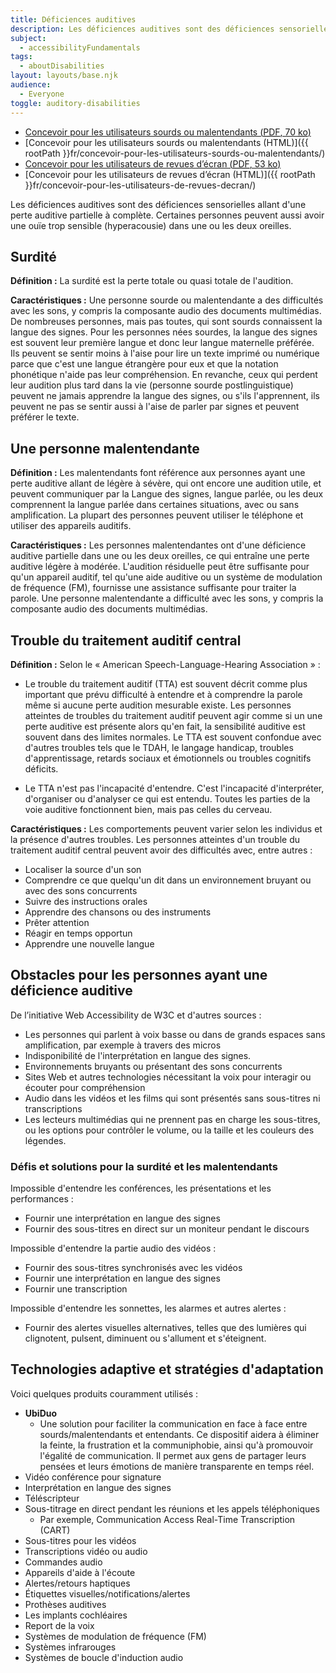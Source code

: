 ```yaml
---
title: Déficiences auditives
description: Les déficiences auditives sont des déficiences sensorielles allant d'une perte auditive partielle à complète.
subject:
  - accessibilityFundamentals
tags:
  - aboutDisabilities
layout: layouts/base.njk
audience:
  - Everyone
toggle: auditory-disabilities
---
```


* <a href="{{ rootPath }}docs/posters/Sourds-fr_2023.pdf" id="das4" aria-labelledby="das4 das1">Concevoir pour les utilisateurs sourds ou malentendants (<abbr lang="en" title="Portable Document Format">PDF</abbr>, 70 <abbr title="kilo-octet">ko</abbr>)</a>
* [Concevoir pour les utilisateurs sourds ou malentendants (HTML)]({{ rootPath }}fr/concevoir-pour-les-utilisateurs-sourds-ou-malentendants/)
* <a href="{{ rootPath }}docs/posters/RevuesDecran-fr_2023.pdf" id="das7" aria-labelledby="das7 das1">Concevoir pour les utilisateurs de revues d’écran (<abbr lang="en" title="Portable Document Format">PDF</abbr>, 53 <abbr title="kilo-octet">ko</abbr>)</a>
* [Concevoir pour les utilisateurs de revues d’écran (HTML)]({{ rootPath }}fr/concevoir-pour-les-utilisateurs-de-revues-decran/)


Les déficiences auditives sont des déficiences sensorielles allant d'une perte auditive partielle à complète. Certaines personnes peuvent aussi avoir une ouïe trop sensible (hyperacousie) dans une ou les deux oreilles.

## Surdité

**Définition :** La surdité est la perte totale ou quasi totale de l'audition.

**Caractéristiques :** Une personne sourde ou malentendante a des difficultés avec les sons, y compris la composante audio des documents multimédias. De nombreuses personnes, mais pas toutes, qui sont sourds connaissent la langue des signes. Pour les personnes nées sourdes, la langue des signes est souvent leur première langue et donc leur langue maternelle préférée. Ils peuvent se sentir moins à l'aise pour lire un texte imprimé ou numérique parce que c'est une langue étrangère pour eux et que la notation phonétique n'aide pas leur compréhension. En revanche, ceux qui perdent leur audition plus tard dans la vie (personne sourde postlinguistique) peuvent ne jamais apprendre la langue des signes, ou s'ils l'apprennent, ils peuvent ne pas se sentir aussi à l'aise de parler par signes et peuvent préférer le texte.

## Une personne malentendante

**Définition :** Les malentendants font référence aux personnes ayant une perte auditive allant de légère à sévère, qui ont encore une audition utile, et peuvent communiquer par la Langue des signes, langue parlée, ou les deux comprennent la langue parlée dans certaines situations, avec ou sans amplification. La plupart des personnes peuvent utiliser le téléphone et utiliser des appareils auditifs.

**Caractéristiques :** Les personnes malentendantes ont d'une déficience auditive partielle dans une ou les deux oreilles, ce qui entraîne une perte auditive légère à modérée. L'audition résiduelle peut être suffisante pour qu'un appareil auditif, tel qu'une aide auditive ou un système de modulation de fréquence (FM), fournisse une assistance suffisante pour traiter la parole. Une personne malentendante a difficulté avec les sons, y compris la composante audio des documents multimédias.

## Trouble du traitement auditif central

**Définition :** Selon le « American Speech-Language-Hearing Association » :

- Le trouble du traitement auditif (TTA) est souvent décrit comme plus important que prévu difficulté à entendre et à comprendre la parole même si aucune perte audition mesurable existe. Les personnes atteintes de troubles du traitement auditif peuvent agir comme si un une perte auditive est présente alors qu'en fait, la sensibilité auditive est souvent dans des limites normales. Le TTA est souvent confondue avec d'autres troubles tels que le TDAH, le langage handicap, troubles d'apprentissage, retards sociaux et émotionnels ou troubles cognitifs déficits.

- Le TTA n'est pas l'incapacité d'entendre. C'est l'incapacité d'interpréter, d'organiser ou d'analyser ce qui est entendu. Toutes les parties de la voie auditive fonctionnent bien, mais pas celles du cerveau.

**Caractéristiques :** Les comportements peuvent varier selon les individus et la présence d'autres troubles. Les personnes atteintes d'un trouble du traitement auditif central peuvent avoir des difficultés avec, entre autres :

- Localiser la source d'un son
- Comprendre ce que quelqu'un dit dans un environnement bruyant ou avec des sons concurrents
- Suivre des instructions orales
- Apprendre des chansons ou des instruments
- Prêter attention
- Réagir en temps opportun
- Apprendre une nouvelle langue

## Obstacles pour les personnes ayant une déficience auditive
De l’initiative Web Accessibility de W3C et d'autres sources :

- Les personnes qui parlent à voix basse ou dans de grands espaces sans amplification, par exemple à travers des micros
- Indisponibilité de l'interprétation en langue des signes.
- Environnements bruyants ou présentant des sons concurrents
- Sites Web et autres technologies nécessitant la voix pour interagir ou écouter pour compréhension
- Audio dans les vidéos et les films qui sont présentés sans sous-titres ni transcriptions
- Les lecteurs multimédias qui ne prennent pas en charge les sous-titres, ou les options pour contrôler le volume, ou la taille et les couleurs des légendes.

### Défis et solutions pour la surdité et les malentendants
Impossible d'entendre les conférences, les présentations et les performances :

- Fournir une interprétation en langue des signes
- Fournir des sous-titres en direct sur un moniteur pendant le discours

Impossible d'entendre la partie audio des vidéos :

- Fournir des sous-titres synchronisés avec les vidéos
- Fournir une interprétation en langue des signes
- Fournir une transcription

Impossible d'entendre les sonnettes, les alarmes et autres alertes :

- Fournir des alertes visuelles alternatives, telles que des lumières qui clignotent, pulsent, diminuent ou s'allument et s'éteignent.

## Technologies adaptive et stratégies d'adaptation
Voici quelques produits couramment utilisés :

- **UbiDuo**
  - Une solution pour faciliter la communication en face à face entre sourds/malentendants et entendants. Ce dispositif aidera à éliminer la feinte, la frustration et la communiphobie, ainsi qu'à promouvoir l'égalité de communication. Il permet aux gens de partager leurs pensées et leurs émotions de manière transparente en temps réel.
- Vidéo conférence pour signature
- Interprétation en langue des signes
- Téléscripteur
- Sous-titrage en direct pendant les réunions et les appels téléphoniques
  - Par exemple, Communication Access Real-Time Transcription (CART)
- Sous-titres pour les vidéos
- Transcriptions vidéo ou audio
- Commandes audio
- Appareils d'aide à l'écoute
- Alertes/retours haptiques
- Étiquettes visuelles/notifications/alertes
- Prothèses auditives
- Les implants cochléaires
- Report de la voix
- Systèmes de modulation de fréquence (FM)
- Systèmes infrarouges
- Systèmes de boucle d'induction audio
